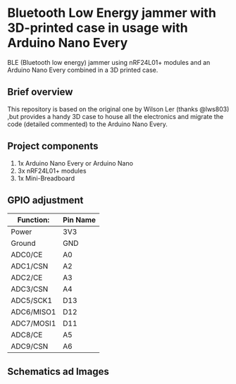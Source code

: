 # Bluetooth Low Energy jammer with 3D-printed case in usage with Arduino Nano Every
BLE (Bluetooth low energy) jammer using nRF24L01+ modules and an Arduino Nano Every combined in a 3D printed case.

## Brief overview
This repository is based on the original one by Wilson Ler (thanks @lws803) ,but provides a handy 3D case to house all the electronics and migrate the code (detailed commented) to the Arduino Nano Every.
## Project components
1. 1x Arduino Nano Every or Arduino Nano
2. 3x nRF24L01+ modules
3. 1x Mini-Breadboard

## GPIO adjustment

| Function:     | Pin Name |
| ------------- | -------- |
| Power  	| 3V3  	   |
| Ground  	| GND      |
| ADC0/CE  	| A0       |
| ADC1/CSN 	| A2       |
| ADC2/CE  	| A3       |
| ADC3/CSN  	| A4       |
| ADC5/SCK1  	| D13      |
| ADC6/MISO1 	| D12      |
| ADC7/MOSI1 	| D11      |
| ADC8/CE 	| A5       |
| ADC9/CSN 	| A6       |


## Schematics ad Images

